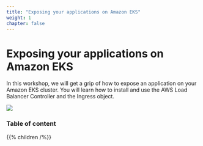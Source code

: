 ```yaml
---
title: "Exposing your applications on Amazon EKS"
weight: 1
chapter: false
---
```

 
# Exposing your applications on Amazon EKS

In this workshop, we will get a grip of how to expose an application on your Amazon EKS cluster. You will learn how to install and use the AWS Load Balancer Controller and the Ingress object.

![](/EKS-Workshop-2/images/home/EKS_expose.png?width=60pc)

### Table of content

{{% children /%}}